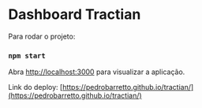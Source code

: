 # Dashboard Tractian

Para rodar o projeto:

### `npm start`

Abra [http://localhost:3000](http://localhost:3000) para visualizar a aplicação.

Link do deploy: [https://pedrobarretto.github.io/tractian/](https://pedrobarretto.github.io/tractian/)
